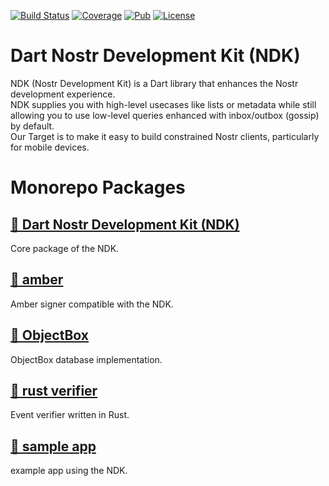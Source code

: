 [![Build Status](https://github.com/relaystr/ndk/actions/workflows/tests.yaml/badge.svg?branch=master)](https://github.com/relaystr/ndk/actions?query=workflow%3A"tests"+branch%3Amaster)
[![Coverage](https://img.shields.io/codecov/c/github/relaystr/ndk?color=green)](https://codecov.io/github/relaystr/ndk)
[![Pub](https://img.shields.io/pub/v/ndk.svg)](https://pub.dev/packages/ndk)
[![License](https://img.shields.io/github/license/relaystr/ndk.svg)](LICENSE.txt)

# Dart Nostr Development Kit (NDK)

NDK (Nostr Development Kit) is a Dart library that enhances the Nostr development experience.\
NDK supplies you with high-level usecases like lists or metadata while still allowing you to use low-level queries enhanced with inbox/outbox (gossip) by default.\
Our Target is to make it easy to build constrained Nostr clients, particularly for mobile devices.

# Monorepo Packages

## [🔗 Dart Nostr Development Kit (NDK)](./packages/ndk/)

Core package of the NDK.

## [🔗 amber](./packages/ndk_amber/)

Amber signer compatible with the NDK.

## [🔗 ObjectBox](./packages/objectbox/)

ObjectBox database implementation.

## [🔗 rust verifier](./packages/rust_verifier/)

Event verifier written in Rust.

## [🔗 sample app](./packages/sample-app/)

example app using the NDK.
